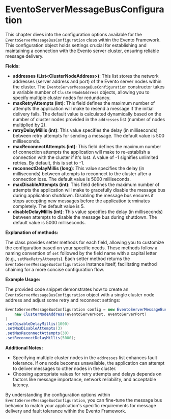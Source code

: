 # EventoServerMessageBusConfiguration

This chapter dives into the configuration options available for the `EventoServerMessageBusConfiguration` class within the Evento Framework. This configuration object holds settings crucial for establishing and maintaining a connection with the Evento server cluster, ensuring reliable message delivery.

**Fields:**

* **addresses (List\<ClusterNodeAddress>)**: This list stores the network addresses (server address and port) of the Evento server nodes within the cluster. The `EventoServerMessageBusConfiguration` constructor takes a variable number of `ClusterNodeAddress` objects, allowing you to specify multiple cluster nodes for redundancy.
* **maxRetryAttempts (int)**: This field defines the maximum number of attempts the application will make to resend a message if the initial delivery fails. The default value is calculated dynamically based on the number of cluster nodes provided in the `addresses` list (number of nodes multiplied by 2).
* **retryDelayMillis (int)**: This value specifies the delay (in milliseconds) between retry attempts for sending a message. The default value is 500 milliseconds.
* **maxReconnectAttempts (int)**: This field defines the maximum number of connection attempts the application will make to re-establish a connection with the cluster if it's lost. A value of -1 signifies unlimited retries. By default, this is set to -1.
* **reconnectDelayMillis (long)**: This value specifies the delay (in milliseconds) between attempts to reconnect to the cluster after a connection loss. The default value is 5000 milliseconds.
* **maxDisableAttempts (int)**: This field defines the maximum number of attempts the application will make to gracefully disable the message bus during application shutdown. Disabling the message bus ensures it stops accepting new messages before the application terminates completely. The default value is 5.
* **disableDelayMillis (int)**: This value specifies the delay (in milliseconds) between attempts to disable the message bus during shutdown. The default value is 5000 milliseconds.

**Explanation of methods:**

The class provides setter methods for each field, allowing you to customize the configuration based on your specific needs. These methods follow a naming convention of `set` followed by the field name with a capital letter (e.g., `setMaxRetryAttempts`). Each setter method returns the `EventoServerMessageBusConfiguration` instance itself, facilitating method chaining for a more concise configuration flow.

**Example Usage:**

The provided code snippet demonstrates how to create an `EventoServerMessageBusConfiguration` object with a single cluster node address and adjust some retry and reconnect settings:

```java
EventoServerMessageBusConfiguration config = new EventoServerMessageBusConfiguration(
    new ClusterNodeAddress(eventoServerHost, eventoServerPort)
)
.setDisableDelayMillis(1000)
.setMaxDisableAttempts(3)
.setMaxReconnectAttempts(30)
.setReconnectDelayMillis(5000);
```

**Additional Notes:**

* Specifying multiple cluster nodes in the `addresses` list enhances fault tolerance. If one node becomes unavailable, the application can attempt to deliver messages to other nodes in the cluster.
* Choosing appropriate values for retry attempts and delays depends on factors like message importance, network reliability, and acceptable latency.

By understanding the configuration options within `EventoServerMessageBusConfiguration`, you can fine-tune the message bus behavior to match your application's specific requirements for message delivery and fault tolerance within the Evento Framework.
